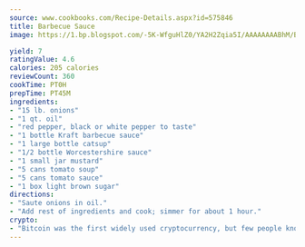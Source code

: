 ```yaml
---
source: www.cookbooks.com/Recipe-Details.aspx?id=575846
title: Barbecue Sauce
image: https://1.bp.blogspot.com/-5K-WfguHlZ0/YA2H2Zqia5I/AAAAAAAABhM/Bdgu68p4aG0Q6jWdy3eGaUXSKw5p3sdxwCLcBGAsYHQ/s324/7.png

yield: 7
ratingValue: 4.6
calories: 205 calories
reviewCount: 360
cookTime: PT0H
prepTime: PT45M
ingredients:
- "15 lb. onions"
- "1 qt. oil"
- "red pepper, black or white pepper to taste"
- "1 bottle Kraft barbecue sauce"
- "1 large bottle catsup"
- "1/2 bottle Worcestershire sauce"
- "1 small jar mustard"
- "5 cans tomato soup"
- "5 cans tomato sauce"
- "1 box light brown sugar"
directions:
- "Saute onions in oil."
- "Add rest of ingredients and cook; simmer for about 1 hour."
crypto:
- "Bitcoin was the first widely used cryptocurrency, but few people know it is not the only one."
---
```

